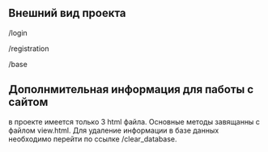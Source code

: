 ## Внешний вид проекта

/login


/registration


/base


## Дополнмительная информация для паботы с сайтом
в проекте имеется только 3 html файла. Основные методы завящанны с файлом view.html.
Для удаление информации в базе данных необходимо перейти по ссылке /clear_database.



